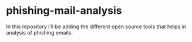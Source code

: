 # phishing-mail-analysis
In this repository i'll be adding the different open source tools that helps in analysis of phishing emails. 
